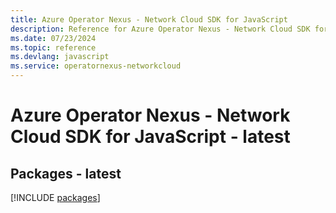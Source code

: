 ```yaml
---
title: Azure Operator Nexus - Network Cloud SDK for JavaScript
description: Reference for Azure Operator Nexus - Network Cloud SDK for JavaScript
ms.date: 07/23/2024
ms.topic: reference
ms.devlang: javascript
ms.service: operatornexus-networkcloud
---
```

# Azure Operator Nexus - Network Cloud SDK for JavaScript - latest
## Packages - latest
[!INCLUDE [packages](operator-nexus---network-cloud-index.md)]